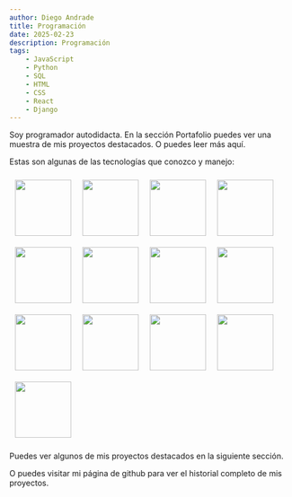 ```yaml
---
author: Diego Andrade
title: Programación
date: 2025-02-23
description: Programación
tags: 
    - JavaScript
    - Python
    - SQL
    - HTML
    - CSS
    - React
    - Django
---
```


Soy programador autodidacta. En la sección Portafolio puedes ver una muestra de mis proyectos destacados. O puedes leer más aquí.

<!-- more -->

Estas son algunas de las tecnologías que conozco y manejo:

<style>
    .flex{
        display:flex;
        flex-wrap: wrap;
    }

    .logo{
        margin: 10px;
    }
</style>

<div class="flex">
    <image src="/images/html5-logo.png" class="logo" alt="" width="100">
    <image src="/images/css3-logo.png" class="logo"alt="" width="100">
    <image src="/images/js-logo.png" class="logo"alt="" width="100">
    <image src="/images/ts-logo.png" class="logo"alt="" width="100">
    <image src="/images/react-logo.jpeg" class="logo"alt="" width="100">
    <image src="/images/nextjs-logo.png" class="logo"alt="" width="100">
    <image src="/images/python-logo.jpeg" class="logo"alt="" width="100">
    <image src="/images/django-logo.png" class="logo"alt="" width="100">
    <image src="/images/mongodb-logo.png" class="logo"alt="" width="100">
    <image src="/images/postgres-logo.png" class="logo"alt="" width="100">
    <image src="/images/handlebars-logo.jpeg" class="logo"alt="" width="100">
    <image src="/images/hugo-logo.jpeg" class="logo"alt="" width="100">
    <image src="/images/git-logo.png" class="logo"alt="" width="100">
</div>


Puedes ver algunos de mis proyectos destacados en la siguiente sección.

O puedes visitar mi página de github para ver el historial completo de mis proyectos.
